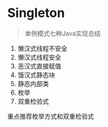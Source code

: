 # Singleton
> 单例模式七种Java实现总结

1. 懒汉式线程不安全
2. 懒汉式线程安全
3. 恶汉式直接赋值
4. 饿汉式静态块
5. 静态内部类
6. 枚举
7. 双重检验式


重点推荐枚举方式和双重检验式

